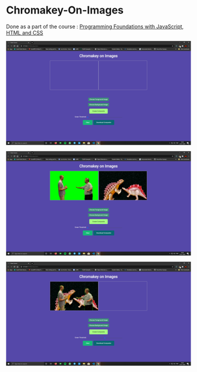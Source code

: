 # Chromakey-On-Images

Done as a part of the course : [Programming Foundations with JavaScript, HTML and CSS](https://www.coursera.org/learn/duke-programming-web)

![GUI-1](https://github.com/samir2901/Chromakey-On-Images/blob/master/screenshots/Screenshot%20(65).png?raw=true)

![GUI-2](https://github.com/samir2901/Chromakey-On-Images/blob/master/screenshots/Screenshot%20(66).png?raw=true)

![GUI-3](https://github.com/samir2901/Chromakey-On-Images/blob/master/screenshots/Screenshot%20(67).png?raw=true)